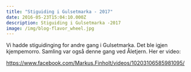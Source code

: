 ```yaml
---
title: "Stiguiding i Gulsetmarka - 2017"
date: 2016-05-23T15:04:10.000Z
description: Stiguiding i Gulsetmarka -2017
image: /img/blog-flavor_wheel.jpg
---
```


Vi hadde stiguidinging for andre gang i Gulsetmarka. Det ble igjen kjempemorro. Samling var også denne gang ved Åletjern. Her er video:

https://www.facebook.com/Markus.Finholt/videos/10203106585981095/
